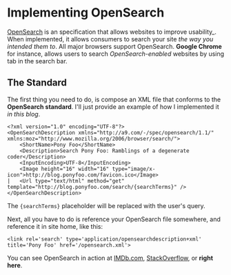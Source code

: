 # Implementing OpenSearch #

[OpenSearch](http://www.opensearch.org/ "Official Site") is an specification that allows websites to improve usability_. When implemented, it allows consumers to search your site _the way you intended them to_. All major browsers support OpenSearch. **Google Chrome** for instance, allows users to search _OpenSearch-enabled_ websites by using tab in the search bar.

## The Standard ##

The first thing you need to do, is compose an XML file that conforms to the **OpenSearch standard**. I'll just provide an example of how I implemented it _in this blog_.

    <?xml version="1.0" encoding="UTF-8"?>
    <OpenSearchDescription xmlns="http://a9.com/-/spec/opensearch/1.1/" xmlns:moz="http://www.mozilla.org/2006/browser/search/">
        <ShortName>Pony Foo</ShortName>
        <Description>Search Pony Foo: Ramblings of a degenerate coder</Description>
        <InputEncoding>UTF-8</InputEncoding>
        <Image height="16" width="16" type="image/x-icon">http://blog.ponyfoo.com/favicon.ico</Image>
    |   <Url type="text/html" method="get" template="http://blog.ponyfoo.com/search/{searchTerms}" />
    </OpenSearchDescription>

The `{searchTerms}` placeholder will be replaced with the user's query.

Next, all you have to do is reference your OpenSearch file somewhere, and reference it in site home, like this:

    <link rel='search' type='application/opensearchdescription+xml' title='Pony Foo' href='/opensearch.xml'>
	
You can see OpenSearch in action at [IMDb.com](http://imdb.com "IMDb"), [StackOverflow](http://stackoverflow.com "Stack Overflow"), or **right here**.